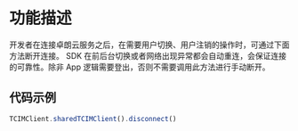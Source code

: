 # 功能描述

开发者在连接卓朗云服务之后，在需要用户切换、用户注销的操作时，可通过下面方法断开连接。 SDK 在前后台切换或者网络出现异常都会自动重连，会保证连接的可靠性。除非 App 逻辑需要登出，否则不需要调用此方法进行手动断开。

## 代码示例

```js
TCIMClient.sharedTCIMClient().disconnect()
```